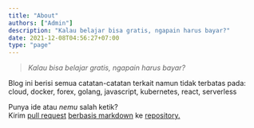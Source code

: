 ```yaml
---
title: "About"
authors: ["Admin"]
description: "Kalau belajar bisa gratis, ngapain harus bayar?"
date: 2021-12-08T04:56:27+07:00
type: "page"
---
```


> *Kalau bisa belajar gratis, ngapain harus bayar?*

Blog ini berisi semua catatan-catatan terkait namun tidak terbatas pada:  
cloud, docker, forex, golang, javascript, kubernetes, react, serverless

Punya ide atau *nemu* salah ketik?  
Kirim [pull request](https://docs.github.com/en/pull-requests/collaborating-with-pull-requests/proposing-changes-to-your-work-with-pull-requests/about-pull-requests) [berbasis markdown](https://docs.github.com/en/github/writing-on-github/getting-started-with-writing-and-formatting-on-github/about-writing-and-formatting-on-github) ke [repository.](https://github.com/ynwd/ynwd.github.io)